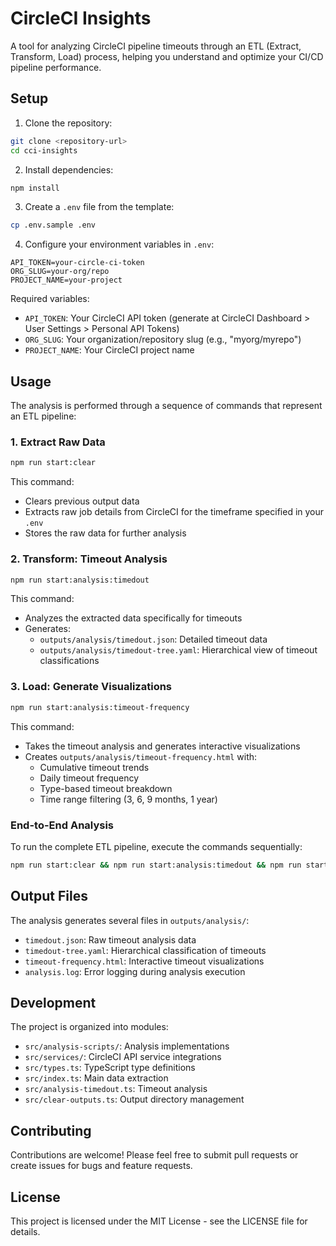 # CircleCI Insights

A tool for analyzing CircleCI pipeline timeouts through an ETL (Extract, Transform, Load) process, helping you understand and optimize your CI/CD pipeline performance.

## Setup

1. Clone the repository:
```bash
git clone <repository-url>
cd cci-insights
```

2. Install dependencies:
```bash
npm install
```

3. Create a `.env` file from the template:
```bash
cp .env.sample .env
```

4. Configure your environment variables in `.env`:
```
API_TOKEN=your-circle-ci-token
ORG_SLUG=your-org/repo
PROJECT_NAME=your-project
```

Required variables:
- `API_TOKEN`: Your CircleCI API token (generate at CircleCI Dashboard > User Settings > Personal API Tokens)
- `ORG_SLUG`: Your organization/repository slug (e.g., "myorg/myrepo")
- `PROJECT_NAME`: Your CircleCI project name

## Usage

The analysis is performed through a sequence of commands that represent an ETL pipeline:

### 1. Extract Raw Data

```bash
npm run start:clear
```

This command:
- Clears previous output data
- Extracts raw job details from CircleCI for the timeframe specified in your `.env`
- Stores the raw data for further analysis

### 2. Transform: Timeout Analysis

```bash
npm run start:analysis:timedout
```

This command:
- Analyzes the extracted data specifically for timeouts
- Generates:
  - `outputs/analysis/timedout.json`: Detailed timeout data
  - `outputs/analysis/timedout-tree.yaml`: Hierarchical view of timeout classifications

### 3. Load: Generate Visualizations

```bash
npm run start:analysis:timeout-frequency
```

This command:
- Takes the timeout analysis and generates interactive visualizations
- Creates `outputs/analysis/timeout-frequency.html` with:
  - Cumulative timeout trends
  - Daily timeout frequency
  - Type-based timeout breakdown
  - Time range filtering (3, 6, 9 months, 1 year)

### End-to-End Analysis

To run the complete ETL pipeline, execute the commands sequentially:

```bash
npm run start:clear && npm run start:analysis:timedout && npm run start:analysis:timeout-frequency
```

## Output Files

The analysis generates several files in `outputs/analysis/`:

- `timedout.json`: Raw timeout analysis data
- `timedout-tree.yaml`: Hierarchical classification of timeouts
- `timeout-frequency.html`: Interactive timeout visualizations
- `analysis.log`: Error logging during analysis execution

## Development

The project is organized into modules:

- `src/analysis-scripts/`: Analysis implementations
- `src/services/`: CircleCI API service integrations
- `src/types.ts`: TypeScript type definitions
- `src/index.ts`: Main data extraction
- `src/analysis-timedout.ts`: Timeout analysis
- `src/clear-outputs.ts`: Output directory management

## Contributing

Contributions are welcome! Please feel free to submit pull requests or create issues for bugs and feature requests.

## License

This project is licensed under the MIT License - see the LICENSE file for details.
